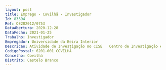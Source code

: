 ```yaml
--- 
layout: post
title: Emprego - Covilhã - Investigador
Id: 83394
Ref: OE202012/0753
DataAbertura: 2020-12-28
DataFecho: 2021-01-25
Trabalho: Investigador
Empregador: Universidade da Beira Interior
Descricao: Atividade de Investigação no CISE   Centro de Investigação em Sistemas Electromecatrónicos, no âmbito do contrato assinado com a Fundação para a Ciência e Tecnologia (FCT), através do Financiamento Plurianual das Unidades de I&D 2020 2023, nomeadamente, o Financiamento Programático atribuído ao CISE (UIDP 04131 2020). Pretende se com este projeto de investigação promover o estudo, análise e desenvolvimento de novas tecnologias de armazenamento de energia, altamente eficientes e fiáveis, adequadas para sistemas elétricos de energia de nova geração
CodigoPostal: 6201-001 COVILHÃ
Concelho: Covilhã
Distrito: Castelo Branco
--- 
```

